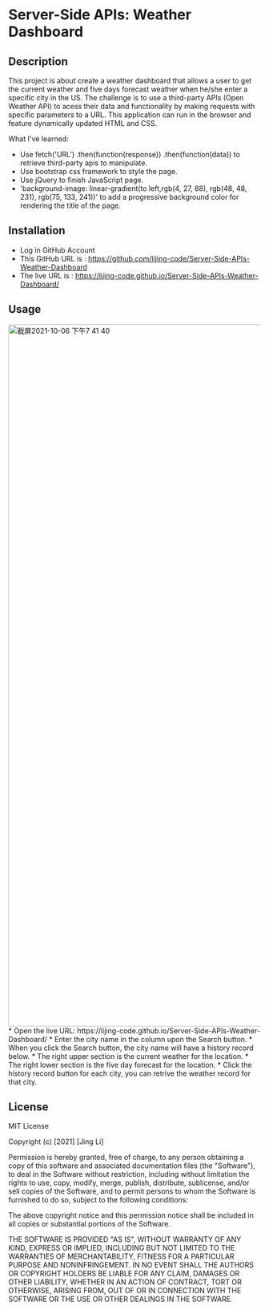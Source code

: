 # Server-Side APIs: Weather Dashboard

## Description

This project is about create a weather dashboard that allows a user to get the current weather and five days forecast weather when he/she enter a specific city in the US.
The challenge is to use a third-party APIs (Open Weather API) to acess their data and functionality by making requests with specific parameters to a URL. This application can run in the browser and feature dynamically updated HTML and CSS. 

What I've learned:

* Use fetch('URL') .then(function(response)) .then(function(data)) to retrieve third-party apis to manipulate.
* Use bootstrap css framework to style the page.
* Use jQuery to finish JavaScript page.
* 'background-image: linear-gradient(to left,rgb(4, 27, 88), rgb(48, 48, 231), rgb(75, 133, 241))' to add a progressive background color for rendering the title of the page.


## Installation
* Log in GitHub Account
* This GitHub URL is : https://github.com/lijing-code/Server-Side-APIs-Weather-Dashboard
* The live URL is : https://lijing-code.github.io/Server-Side-APIs-Weather-Dashboard/

## Usage

<img width="1400" alt="截屏2021-10-06 下午7 41 40" src="https://user-images.githubusercontent.com/68092036/136298230-5eb74e4a-2f4e-413d-ad04-57c92ec42806.png">
* Open the live URL:  https://lijing-code.github.io/Server-Side-APIs-Weather-Dashboard/
* Enter the city name in the column upon the Search button.
* When you click the Search button, the city name will have a history record below.
* The right upper section is the current weather for the location.
* The right lower section is the five day forecast for the location.
* Click the history record button for each city, you can retrive the weather record for that city.

## License
MIT License

Copyright (c) [2021] [Jing Li]

Permission is hereby granted, free of charge, to any person obtaining a copy
of this software and associated documentation files (the "Software"), to deal
in the Software without restriction, including without limitation the rights
to use, copy, modify, merge, publish, distribute, sublicense, and/or sell
copies of the Software, and to permit persons to whom the Software is
furnished to do so, subject to the following conditions:

The above copyright notice and this permission notice shall be included in all
copies or substantial portions of the Software.

THE SOFTWARE IS PROVIDED "AS IS", WITHOUT WARRANTY OF ANY KIND, EXPRESS OR
IMPLIED, INCLUDING BUT NOT LIMITED TO THE WARRANTIES OF MERCHANTABILITY,
FITNESS FOR A PARTICULAR PURPOSE AND NONINFRINGEMENT. IN NO EVENT SHALL THE
AUTHORS OR COPYRIGHT HOLDERS BE LIABLE FOR ANY CLAIM, DAMAGES OR OTHER
LIABILITY, WHETHER IN AN ACTION OF CONTRACT, TORT OR OTHERWISE, ARISING FROM,
OUT OF OR IN CONNECTION WITH THE SOFTWARE OR THE USE OR OTHER DEALINGS IN THE
SOFTWARE.

 
